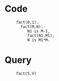 # Code 

         fact(0,1).
           fact(M,N):-
              N1 is M-1,
              fact(N1,M1),
              N is M1*M.
    
    
# Query


         fact(5,V)

